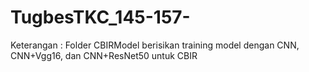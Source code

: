 # TugbesTKC_145-157-


Keterangan :
Folder CBIRModel berisikan training model dengan CNN, CNN+Vgg16, dan CNN+ResNet50 untuk CBIR
